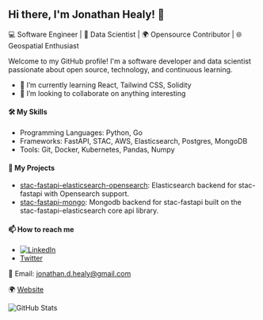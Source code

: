 ## Hi there, I'm Jonathan Healy! 👋

💻 Software Engineer | 🧠 Data Scientist | 🌍 Opensource Contributor | 🌐 Geospatial Enthusiast

Welcome to my GitHub profile! I'm a software developer and data scientist passionate about open source, technology, and continuous learning.

- 🌱 I’m currently learning React, Tailwind CSS, Solidity
- 👯 I’m looking to collaborate on anything interesting
   
#### 🛠️ My Skills
- Programming Languages: Python, Go
- Frameworks: FastAPI, STAC, AWS, Elasticsearch, Postgres, MongoDB
- Tools: Git, Docker, Kubernetes, Pandas, Numpy

#### 🚀 My Projects
- [stac-fastapi-elasticsearch-opensearch](https://github.com/stac-utils/stac-fastapi-elasticsearch-opensearch): Elasticsearch backend for stac-fastapi with Opensearch support.
- [stac-fastapi-mongo](https://github.com/Healy-Hyperspatial/stac-fastapi-mongo): Mongodb backend for stac-fastapi built on the stac-fastapi-elasticsearch core api library.

#### 📫 How to reach me
- [![LinkedIn](https://img.shields.io/badge/-jonhealy1-blue?style=flat-square&logo=Linkedin&logoColor=white&link=https://www.linkedin.com/in/jonathan-d-healy/)](https://www.linkedin.com/in/jonathan-d-healy/)
- [Twitter](https://x.com/jonhealy111)

📧 Email: jonathan.d.healy@gmail.com   
   
🌍 [Website](https://jonhealy1.github.io)

![GitHub Stats](https://github-readme-stats.vercel.app/api?username=jonhealy1&show_icons=true)

<!--
**jonhealy1/jonhealy1** is a ✨ _special_ ✨ repository because its `README.md` (this file) appears on your GitHub profile.

Here are some ideas to get you started:

- 🔭 I’m currently working on ...
- 🌱 I’m currently learning ...
- 👯 I’m looking to collaborate on ...
- 🤔 I’m looking for help with ...
- 💬 Ask me about ...
- 📫 How to reach me: ...
- 😄 Pronouns: ...
- ⚡ Fun fact: ...
-->
